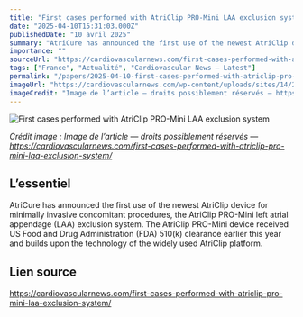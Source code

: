 ```yaml
---
title: "First cases performed with AtriClip PRO-Mini LAA exclusion system"
date: "2025-04-10T15:31:03.000Z"
publishedDate: "10 avril 2025"
summary: "AtriCure has announced the first use of the newest AtriClip device for minimally invasive concomitant procedures, the AtriClip PRO-Mini left atrial appendage (LAA) exclusion system. The AtriClip PRO-Mini device received US Food and Drug Administration (FDA) 510(k) clearance earlier this year and builds upon the technology of the widely used AtriClip platform."
importance: ""
sourceUrl: "https://cardiovascularnews.com/first-cases-performed-with-atriclip-pro-mini-laa-exclusion-system/"
tags: ["France", "Actualité", "Cardiovascular News — Latest"]
permalink: "/papers/2025-04-10-first-cases-performed-with-atriclip-pro-mini-laa-exclusion-system"
imageUrl: "https://cardiovascularnews.com/wp-content/uploads/sites/14/2022/06/atricure.jpg"
imageCredit: "Image de l’article — droits possiblement réservés — https://cardiovascularnews.com/first-cases-performed-with-atriclip-pro-mini-laa-exclusion-system/"
---
```


![First cases performed with AtriClip PRO-Mini LAA exclusion system](https://cardiovascularnews.com/wp-content/uploads/sites/14/2022/06/atricure.jpg)

*Crédit image : Image de l’article — droits possiblement réservés — https://cardiovascularnews.com/first-cases-performed-with-atriclip-pro-mini-laa-exclusion-system/*

## L’essentiel

AtriCure has announced the first use of the newest AtriClip device for minimally invasive concomitant procedures, the AtriClip PRO-Mini left atrial appendage (LAA) exclusion system. The AtriClip PRO-Mini device received US Food and Drug Administration (FDA) 510(k) clearance earlier this year and builds upon the technology of the widely used AtriClip platform.

## Lien source

https://cardiovascularnews.com/first-cases-performed-with-atriclip-pro-mini-laa-exclusion-system/

